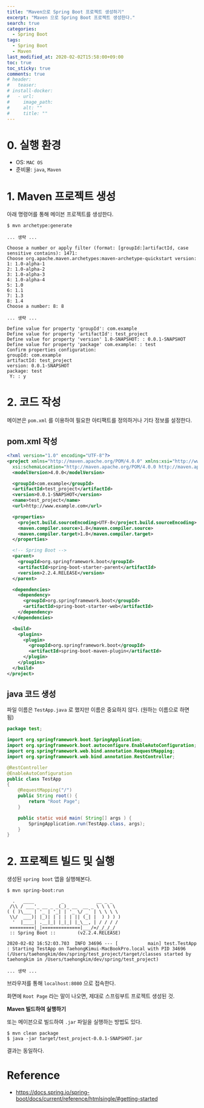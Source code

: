 ```yaml
---
title: "Maven으로 Spring Boot 프로젝트 생성하기"
excerpt: "Maven 으로 Spring Boot 프로젝트 생성한다."
search: true
categories:
  - Spring Boot
tags:
  - Spring Boot
  - Maven
last_modified_at: 2020-02-02T15:58:00+09:00
toc: true
toc_sticky: true
comments: true
# header:
#   teaser:
# install-docker:
#   - url:
#     image_path:
#     alt: ""
#     title: ""
---
```


# 0. 실행 환경

- OS: `MAC OS`
- 준비물: `java`, `Maven`

# 1. Maven 프로젝트 생성

아래 명령어를 통해 메이븐 프로젝트를 생성한다.

```
$ mvn archetype:generate
```

```
... 생략 ...

Choose a number or apply filter (format: [groupId:]artifactId, case sensitive contains): 1471:
Choose org.apache.maven.archetypes:maven-archetype-quickstart version:
1: 1.0-alpha-1
2: 1.0-alpha-2
3: 1.0-alpha-3
4: 1.0-alpha-4
5: 1.0
6: 1.1
7: 1.3
8: 1.4
Choose a number: 8: 8

... 생략 ...

Define value for property 'groupId': com.example
Define value for property 'artifactId': test_project
Define value for property 'version' 1.0-SNAPSHOT: : 0.0.1-SNAPSHOT
Define value for property 'package' com.example: : test
Confirm properties configuration:
groupId: com.example
artifactId: test_project
version: 0.0.1-SNAPSHOT
package: test
 Y: : y
```

# 2. 코드 작성

메이븐은 `pom.xml` 를 이용하여 필요한 아티팩트를 정의하거나 기타 정보를 설정한다.

## pom.xml 작성

```xml
<?xml version="1.0" encoding="UTF-8"?>
<project xmlns="http://maven.apache.org/POM/4.0.0" xmlns:xsi="http://www.w3.org/2001/XMLSchema-instance"
  xsi:schemaLocation="http://maven.apache.org/POM/4.0.0 http://maven.apache.org/xsd/maven-4.0.0.xsd">
  <modelVersion>4.0.0</modelVersion>

  <groupId>com.example</groupId>
  <artifactId>test_project</artifactId>
  <version>0.0.1-SNAPSHOT</version>
  <name>test_project</name>
  <url>http://www.example.com</url>

  <properties>
    <project.build.sourceEncoding>UTF-8</project.build.sourceEncoding>
    <maven.compiler.source>1.8</maven.compiler.source>
    <maven.compiler.target>1.8</maven.compiler.target>
  </properties>

  <!-- Spring Boot -->
  <parent>
    <groupId>org.springframework.boot</groupId>
    <artifactId>spring-boot-starter-parent</artifactId>
    <version>2.2.4.RELEASE</version>
  </parent>

  <dependencies>
    <dependency>
      <groupId>org.springframework.boot</groupId>
      <artifactId>spring-boot-starter-web</artifactId>
    </dependency>
  </dependencies>

  <build>
    <plugins>
      <plugin>
        <groupId>org.springframework.boot</groupId>
        <artifactId>spring-boot-maven-plugin</artifactId>
      </plugin>
    </plugins>
  </build>
</project>

```

## java 코드 생성

파일 이름은 `TestApp.java` 로 했지만 이름은 중요하지 않다. (원하는 이름으로 하면 됨)

```java
package test;

import org.springframework.boot.SpringApplication;
import org.springframework.boot.autoconfigure.EnableAutoConfiguration;
import org.springframework.web.bind.annotation.RequestMapping;
import org.springframework.web.bind.annotation.RestController;

@RestController
@EnableAutoConfiguration
public class TestApp
{
    @RequestMapping("/")
    public String root() {
        return "Root Page";
    }

    public static void main( String[] args ) {
        SpringApplication.run(TestApp.class, args);
    }
}
```

# 2. 프로젝트 빌드 및 실행

생성된 `spring boot` 앱을 실행해본다.

```
$ mvn spring-boot:run

  .   ____          _            __ _ _
 /\\ / ___'_ __ _ _(_)_ __  __ _ \ \ \ \
( ( )\___ | '_ | '_| | '_ \/ _` | \ \ \ \
 \\/  ___)| |_)| | | | | || (_| |  ) ) ) )
  '  |____| .__|_| |_|_| |_\__, | / / / /
 =========|_|==============|___/=/_/_/_/
 :: Spring Boot ::        (v2.2.4.RELEASE)

2020-02-02 16:52:03.703  INFO 34696 --- [           main] test.TestApp                             : Starting TestApp on TaehongKimui-MacBookPro.local with PID 34696 (/Users/taehongkim/dev/spring/test_project/target/classes started by taehongkim in /Users/taehongkim/dev/spring/test_project)

... 생략 ...
```

브라우저를 통해 `localhost:8080` 으로 접속한다.

화면에 `Root Page` 라는 말이 나오면, 제대로 스프링부트 프로젝트 생성된 것.

**Maven 빌드하여 실행하기**

또는 메이븐으로 빌드하여 `.jar` 파일을 실행하는 방법도 있다.

```
$ mvn clean package
$ java -jar target/test_project-0.0.1-SNAPSHOT.jar
```

결과는 동일하다.

# Reference

- <a href="https://docs.spring.io/spring-boot/docs/current/reference/htmlsingle/#getting-started" target="_blank">https://docs.spring.io/spring-boot/docs/current/reference/htmlsingle/#getting-started</a>

